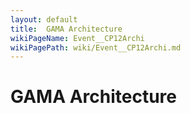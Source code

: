 ```yaml
---
layout: default
title:  GAMA Architecture
wikiPageName: Event__CP12Archi
wikiPagePath: wiki/Event__CP12Archi.md
---
```


# GAMA Architecture
